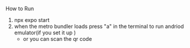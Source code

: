 How to Run

1. npx expo start
2. when the metro bundler loads press "a" in the terminal to run andriod emulator(if you set it up )
   - or you can scan the qr code
